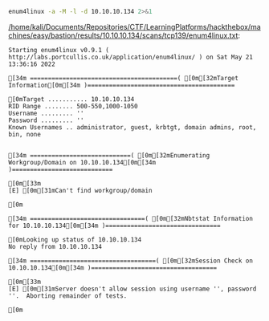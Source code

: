```bash
enum4linux -a -M -l -d 10.10.10.134 2>&1
```

[/home/kali/Documents/Repositories/CTF/LearningPlatforms/hackthebox/machines/easy/bastion/results/10.10.10.134/scans/tcp139/enum4linux.txt](file:///home/kali/Documents/Repositories/CTF/LearningPlatforms/hackthebox/machines/easy/bastion/results/10.10.10.134/scans/tcp139/enum4linux.txt):

```
Starting enum4linux v0.9.1 ( http://labs.portcullis.co.uk/application/enum4linux/ ) on Sat May 21 13:36:16 2022

[34m =========================================( [0m[32mTarget Information[0m[34m )=========================================

[0mTarget ........... 10.10.10.134
RID Range ........ 500-550,1000-1050
Username ......... ''
Password ......... ''
Known Usernames .. administrator, guest, krbtgt, domain admins, root, bin, none


[34m ============================( [0m[32mEnumerating Workgroup/Domain on 10.10.10.134[0m[34m )============================

[0m[33m
[E] [0m[31mCan't find workgroup/domain

[0m

[34m ================================( [0m[32mNbtstat Information for 10.10.10.134[0m[34m )================================

[0mLooking up status of 10.10.10.134
No reply from 10.10.10.134

[34m ===================================( [0m[32mSession Check on 10.10.10.134[0m[34m )===================================

[0m[33m
[E] [0m[31mServer doesn't allow session using username '', password ''.  Aborting remainder of tests.

[0m

```
